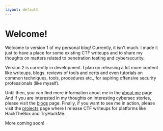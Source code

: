 ```yaml
---
layout: default
---
```


# Welcome!

Welcome to version 1 of my personal blog! Currently, it isn't much. I made it just to have a place for some existing CTF writeups
and to share my thoughts on matters related to penetration testing and cybersecurity. 

Version 2 is currently in development. I plan on releasing a lot more content like writeups, blogs, reviews of tools and certs and even
tutorials on common techniques, tools, procedures etc., for aspiring offensive security professionals (like myself).

Until then, you can find more information about me in the [about me](./about.markdown) page. And if you are interested in my thoughts 
on interesting cybersec stories, please visit the [blogs](./blog.md) page. Finally, if you want to see me in action, please visit 
the [projects](./blog.md) page where I release CTF writeups for platforms like HackTheBox and TryHackMe.

More coming soon!



